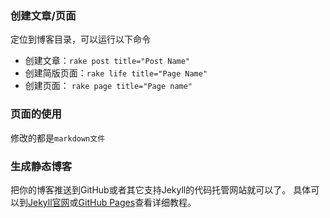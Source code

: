 ### 创建文章/页面
定位到博客目录，可以运行以下命令

* 创建文章：`rake post title="Post Name"`
* 创建简版页面：`rake life title="Page Name"`
* 创建页面： `rake page title="Page name"`

### 页面的使用
修改的都是`markdown文件`


### 生成静态博客
把你的博客推送到GitHub或者其它支持Jekyll的代码托管网站就可以了。
具体可以到[Jekyll官网](http://jekyllrb.com/)或[GitHub Pages](https://pages.github.com/)查看详细教程。


